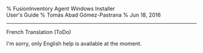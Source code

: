 % FusionInventory Agent Windows Installer\
  User's Guide
% Tomás Abad Gómez-Pastrana
% Jun 18, 2016

----------

French Translation (ToDo)

I'm sorry, only English help is available at the moment.
